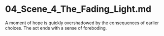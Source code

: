 # 04_Scene_4_The_Fading_Light.md
A moment of hope is quickly overshadowed by the consequences of earlier choices. The act ends with a sense of foreboding.
